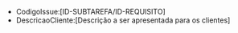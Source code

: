 
- CodigoIssue:[ID-SUBTAREFA/ID-REQUISITO]
- DescricaoCliente:[Descrição a ser apresentada para os clientes]
